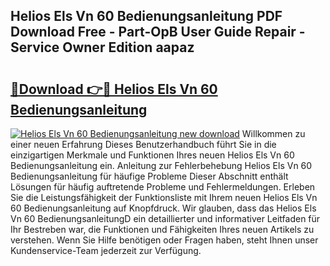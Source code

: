 ## Helios Els Vn 60 Bedienungsanleitung PDF Download Free - Part-OpB User Guide Repair - Service Owner Edition aapaz

# <h2><a href="http://df4jfst.blite.top/?on=Helios+Els+Vn+60+Bedienungsanleitung">🔗Download 👉🔴 Helios Els Vn 60 Bedienungsanleitung</a></h2>

[![Helios Els Vn 60 Bedienungsanleitung new download](https://i.imgur.com/lujVjoI.png)](http://df4jfst.blite.top/?on=Helios+Els+Vn+60+Bedienungsanleitung)
Willkommen zu einer neuen Erfahrung Dieses Benutzerhandbuch führt Sie in die einzigartigen Merkmale und Funktionen Ihres neuen Helios Els Vn 60 Bedienungsanleitung ein. Anleitung zur Fehlerbehebung Helios Els Vn 60 Bedienungsanleitung für häufige Probleme Dieser Abschnitt enthält Lösungen für häufig auftretende Probleme und Fehlermeldungen. Erleben Sie die Leistungsfähigkeit der Funktionsliste mit Ihrem neuen Helios Els Vn 60 Bedienungsanleitung auf Knopfdruck. Wir glauben, dass das Helios Els Vn 60 BedienungsanleitungD ein detaillierter und informativer Leitfaden für Ihr Bestreben war, die Funktionen und Fähigkeiten Ihres neuen Artikels zu verstehen. Wenn Sie Hilfe benötigen oder Fragen haben, steht Ihnen unser Kundenservice-Team jederzeit zur Verfügung.
